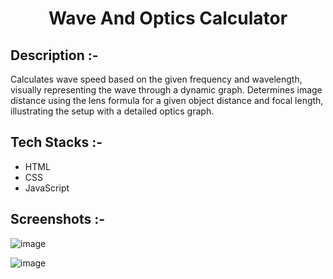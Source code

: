 # <p align="center">Wave And Optics Calculator</p>

## Description :-

Calculates wave speed based on the given frequency and wavelength, visually representing the wave through a dynamic graph. Determines image distance using the lens formula for a given object distance and focal length, illustrating the setup with a detailed optics graph.

## Tech Stacks :-

- HTML
- CSS
- JavaScript

## Screenshots :-

![image](https://github.com/Rakesh9100/CalcDiverse/assets/73993775/bc2d27cd-16a4-47f1-b4dd-438a1d1f45b0)

![image](https://github.com/Rakesh9100/CalcDiverse/assets/73993775/fe1ac636-a887-4d64-98eb-9c8d38b32939)
